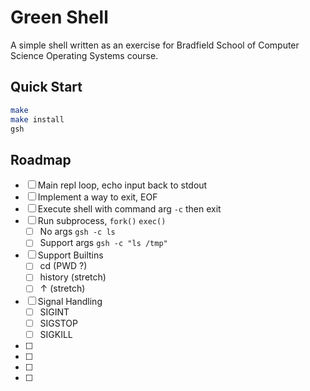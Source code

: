 # Green Shell

A simple shell written as an exercise for Bradfield School of Computer Science Operating Systems course.

## Quick Start

```sh
make
make install
gsh
```

## Roadmap

- [ ] Main repl loop, echo input back to stdout
- [ ] Implement a way to exit, EOF
- [ ] Execute shell with command arg `-c` then exit
- [ ] Run subprocess, `fork()` `exec()`
    - [ ] No args `gsh -c ls`
    - [ ] Support args `gsh -c "ls /tmp"`
- [ ] Support Builtins
    - [ ] cd (PWD ?)
    - [ ] history (stretch)
    - [ ] ↑ (stretch)
- [ ] Signal Handling
    - [ ] SIGINT
    - [ ] SIGSTOP
    - [ ] SIGKILL
- [ ]
- [ ]
- [ ]
- [ ]
